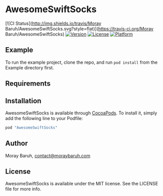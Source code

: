 # AwesomeSwiftSocks

[![CI Status](http://img.shields.io/travis/Moray Baruh/AwesomeSwiftSocks.svg?style=flat)](https://travis-ci.org/Moray Baruh/AwesomeSwiftSocks)
[![Version](https://img.shields.io/cocoapods/v/AwesomeSwiftSocks.svg?style=flat)](http://cocoapods.org/pods/AwesomeSwiftSocks)
[![License](https://img.shields.io/cocoapods/l/AwesomeSwiftSocks.svg?style=flat)](http://cocoapods.org/pods/AwesomeSwiftSocks)
[![Platform](https://img.shields.io/cocoapods/p/AwesomeSwiftSocks.svg?style=flat)](http://cocoapods.org/pods/AwesomeSwiftSocks)

## Example

To run the example project, clone the repo, and run `pod install` from the Example directory first.

## Requirements

## Installation

AwesomeSwiftSocks is available through [CocoaPods](http://cocoapods.org). To install
it, simply add the following line to your Podfile:

```ruby
pod "AwesomeSwiftSocks"
```

## Author

Moray Baruh, contact@moraybaruh.com

## License

AwesomeSwiftSocks is available under the MIT license. See the LICENSE file for more info.
